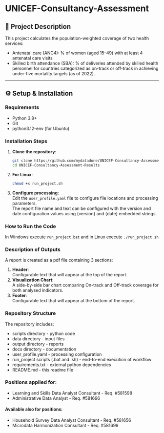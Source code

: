 # UNICEF-Consultancy-Assessment

## 📌 Project Description

This project calculates the population-weighted coverage of two health services:

* Antenatal care (ANC4): % of women (aged 15–49) with at least 4 antenatal care visits
* Skilled birth attendance (SBA): % of deliveries attended by skilled health personnel
for countries categorized as on-track or off-track in achieving under-five mortality targets (as of 2022).
---

## ⚙️ Setup & Installation

### Requirements

- Python 3.8+
- Git
- python3.12-env (for Ubuntu)

### Installation Steps

1. **Clone the repository**:
   ```bash
   git clone https://github.com/mydatadune/UNICEF-Consultancy-Assessment-Results.git
   cd UNICEF-Consultancy-Assessment-Results
2. **For Linux**:  
   ```bash
   chmod +x run_project.sh
3. **Configure processing**:  
Edit the `user_profile.yaml` file to configure file locations and processing parameters.  
The report file name and text can be configured with the version and date configuration values using {version} and {date} embedded strings.
### How to Run the Code

In Windows execute `run_project.bat` and in Linux execute `./run_project.sh`

### Description of Outputs
A report is created as a pdf file containing 3 sections:
1. **Header**:  
Configurable text that will appear at the top of the report.
2. **Visualization Chart**:  
A side-by-side bar chart comparing On-track and Off-track coverage for both analysed indicators.
3. **Footer**:  
Configurable text that will appear at the bottom of the report.

### Repository Structure

The repository includes:
* scripts directory - python code
* data directory - input files
* output directory - reports
* docs directory - documentation
* user_profile.yaml - processing configuration
* run_project scripts (.bat and .sh) - end-to-end execution of workflow
* requirements.txt - external python dependencies
* README.md - this readme file

### Positions applied for:
* Learning and Skills Data Analyst Consultant - Req. \#581598
* Administrative Data Analyst - Req. \#581696

#### Available also for positions:
* Household Survey Data Analyst Consultant - Req. \#581656
* Microdata Harmonization Consultant - Req. \#581699